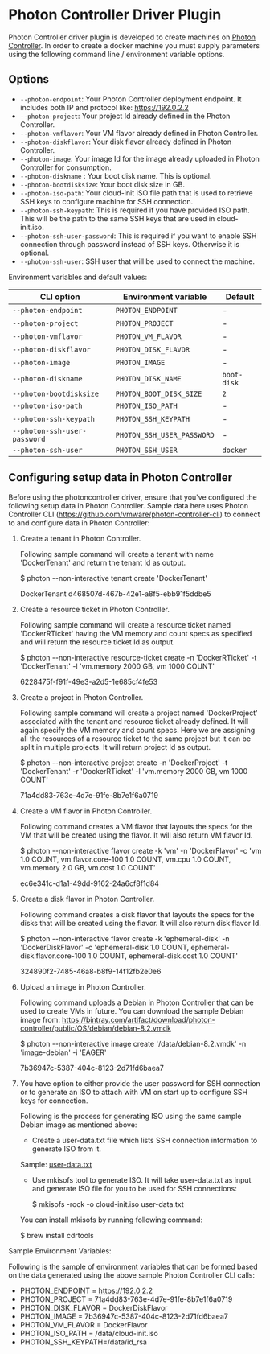 <!--[metadata]>
+++
title = "Photon Controller Driver Plugin”
description = "Photon Controller driver for machine"
keywords = ["machine, Photon Controller, driver"]
+++
<![end-metadata]-->

# Photon Controller Driver Plugin

Photon Controller driver plugin is developed to create machines on [Photon Controller](http://vmware.github.io/photon-controller/). In order to create a docker machine you must supply parameters 
using the following command line / environment variable options.

## Options

-   `--photon-endpoint`: Your Photon Controller deployment endpoint. It includes both IP and protocol like: https://192.0.2.2
-   `--photon-project`: Your project Id already defined in the Photon Controller.
-   `--photon-vmflavor`: Your VM flavor already defined in Photon Controller.
-   `--photon-diskflavor`: Your disk flavor already defined in Photon Controller.
-   `--photon-image`: Your image Id for the image already uploaded in Photon Controller for consumption.
-   `--photon-diskname` : Your boot disk name. This is optional.
-   `--photon-bootdisksize`: Your boot disk size in GB.
-   `--photon-iso-path`: Your cloud-init ISO file path that is used to retrieve SSH keys to configure machine for SSH connection.
-   `--photon-ssh-keypath`: This is required if you have provided ISO path. This will be the path to the same SSH keys that are used in cloud-init.iso.
-   `--photon-ssh-user-password`: This is required if you want to enable SSH connection through password instead of SSH keys. Otherwise it is optional.
-   `--photon-ssh-user`: SSH user that will be used to connect the machine.

Environment variables and default values:

| CLI option                               | Environment variable       | Default          |
| ---------------------------------------- | -------------------------- | ---------------- |
| `--photon-endpoint`                      | `PHOTON_ENDPOINT`          | -                |
| `--photon-project`                       | `PHOTON_PROJECT`           | -                |
| `--photon-vmflavor`                      | `PHOTON_VM_FLAVOR`         | -                |
| `--photon-diskflavor`                    | `PHOTON_DISK_FLAVOR`       | -                |
| `--photon-image`                         | `PHOTON_IMAGE`             | -                |
| `--photon-diskname`                      | `PHOTON_DISK_NAME`         | `boot-disk`      |
| `--photon-bootdisksize`                  | `PHOTON_BOOT_DISK_SIZE`    | `2`              |
| `--photon-iso-path`                      | `PHOTON_ISO_PATH`          | -                |
| `--photon-ssh-keypath`                   | `PHOTON_SSH_KEYPATH`       | -                |
| `--photon-ssh-user-password`             | `PHOTON_SSH_USER_PASSWORD` | -                |
| `--photon-ssh-user`                      | `PHOTON_SSH_USER`          | `docker`         |

## Configuring setup data in Photon Controller

Before using the photoncontroller driver, ensure that you've configured the following setup data in Photon Controller.
Sample data here uses Photon Controller CLI (https://github.com/vmware/photon-controller-cli) to connect to and configure data in Photon Controller:

1.  Create a tenant in Photon Controller.

    Following sample command will create a tenant with name 'DockerTenant' and return the tenant Id as output.

    $ photon --non-interactive tenant create 'DockerTenant'

    DockerTenant	d468507d-467b-42e1-a8f5-ebb91f5ddbe5

2.  Create a resource ticket in Photon Controller.

    Following sample command will create a resource ticket named 'DockerRTicket' having the VM memory and count specs as specified and will return the resource ticket Id as output.

    $ photon --non-interactive resource-ticket create -n 'DockerRTicket' -t 'DockerTenant' -l 'vm.memory 2000 GB, vm 1000 COUNT'

    6228475f-f91f-49e3-a2d5-1e685cf4fe53

3.  Create a project in Photon Controller.

    Following sample command will create a project named 'DockerProject' associated with the tenant and resource ticket already defined.
    It will again specify the VM memory and count specs. Here we are assigning all the resources of a resource ticket to the same project but it can be split in multiple projects. It will return project Id as output.

    $ photon --non-interactive project create -n 'DockerProject' -t 'DockerTenant' -r 'DockerRTicket' -l 'vm.memory 2000 GB, vm 1000 COUNT'

    71a4dd83-763e-4d7e-91fe-8b7e1f6a0719

4.  Create a VM flavor in Photon Controller.

    Following command creates a VM flavor that layouts the specs for the VM that will be created using the flavor. It will also return VM flavor Id.

    $ photon --non-interactive flavor create -k 'vm' -n 'DockerFlavor' -c 'vm 1.0 COUNT, vm.flavor.core-100 1.0 COUNT, vm.cpu 1.0 COUNT, vm.memory 2.0 GB, vm.cost 1.0 COUNT'

    ec6e341c-d1a1-49dd-9162-24a6cf8f1d84

5.  Create a disk flavor in Photon Controller.

    Following command creates a disk flavor that layouts the specs for the disks that will be created using the flavor. It will also return disk flavor Id.

    $ photon --non-interactive flavor create -k 'ephemeral-disk' -n 'DockerDiskFlavor' -c 'ephemeral-disk 1.0 COUNT, ephemeral-disk.flavor.core-100 1.0 COUNT, ephemeral-disk.cost 1.0 COUNT'

    324890f2-7485-46a8-b8f9-14f12fb2e0e6

6.  Upload an image in Photon Controller.

    Following command uploads a Debian in Photon Controller that can be used to create VMs in future.
    You can download the sample Debian image from: https://bintray.com/artifact/download/photon-controller/public/OS/debian/debian-8.2.vmdk

    $ photon --non-interactive image create '/data/debian-8.2.vmdk' -n 'image-debian' -i 'EAGER'

    7b36947c-5387-404c-8123-2d71fd6baea7

7.  You have option to either provide the user password for SSH connection or to generate an ISO to attach with VM on start up to configure SSH keys for connection.

    Following is the process for generating ISO using the same sample Debian image as mentioned above:
    -   Create a user-data.txt file which lists SSH connection information to generate ISO from it. 

	 Sample: [user-data.txt](https://github.com/vmware/docker-machine-photon-controller/blob/master/sample/user-data.txt)

    -   Use mkisofs tool to generate ISO. It will take user-data.txt as input and generate ISO file for you to be used for SSH connections:

        $ mkisofs -rock -o cloud-init.iso user-data.txt

	You can install mkisofs by running following command:

	$ brew install cdrtools

Sample Environment Variables:

Following is the sample of environment variables that can be formed based on the data generated using the above sample Photon Controller CLI calls:

-   PHOTON_ENDPOINT = https://192.0.2.2
-   PHOTON_PROJECT = 71a4dd83-763e-4d7e-91fe-8b7e1f6a0719
-   PHOTON_DISK_FLAVOR = DockerDiskFlavor
-   PHOTON_IMAGE = 7b36947c-5387-404c-8123-2d71fd6baea7
-   PHOTON_VM_FLAVOR = DockerFlavor
-   PHOTON_ISO_PATH = /data/cloud-init.iso
-   PHOTON_SSH_KEYPATH=/data/id_rsa